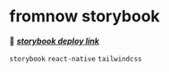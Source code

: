# fromnow storybook

🔗 _**<a href="https://fromnow-storybook.vercel.app">storybook deploy link</a>**_

`storybook` `react-native` `tailwindcss`